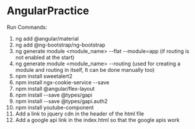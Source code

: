 # AngularPractice

Run Commands:
1) ng add @angular/material
2) ng add @ng-bootstrap/ng-bootstrap
3) ng generate module <module_name> --flat --module=app   (if routing is not enabled at the start)
4) ng generate module <module_name> --routing   (used for creating a module and routing in itself, It can be done manually too)
5) npm install sweetalert2
6) npm install ngx-cookie-service --save
7) npm install @angular/flex-layout
8) npm install --save @types/gapi
9) npm install --save @types/gapi.auth2
10) npm install youtube-component
11) Add a link to jquery cdn in the header of the html file
12) Add a google api link in the index.html so that the google apis work
